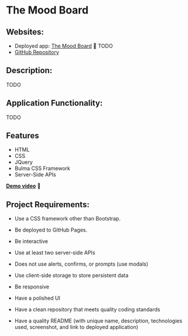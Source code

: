 # The Mood Board

## Websites:

- Deployed app: [The Mood Board](https://) 🔗 TODO
- [GitHub Repository](https://github.com/Reyes-Jose/The-Mood-Board)

## Description:

TODO

## Application Functionality:

TODO

## Features

- HTML
- CSS
- JQuery
- Bulma CSS Framework
- Server-Side APIs

[**Demo video**](https://drive.google.com/file/d/1h-LnN2WvXX50bPuzyiTS4hE-2bfpQY3T/view) 🔗

## Project Requirements:

- Use a CSS framework other than Bootstrap.

- Be deployed to GitHub Pages.

* Be interactive

* Use at least two server-side APIs

* Does not use alerts, confirms, or prompts (use modals)

* Use client-side storage to store persistent data

* Be responsive

* Have a polished UI

* Have a clean repository that meets quality coding standards

* Have a quality README (with unique name, description, technologies used, screenshot, and link to deployed application)
